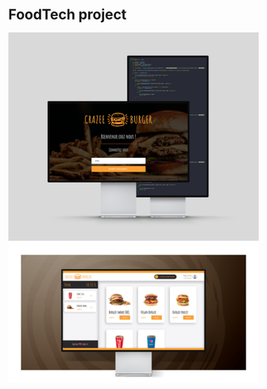 # FoodTech project

![FoodTech!](./src/assets/crazee-burger-Mockup.jpg)
![FoodTech!](./src/assets/imac-crazee-burger-menu-mockup.jpg)
